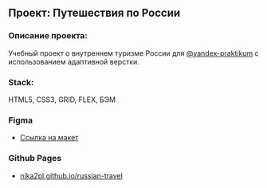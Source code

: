 ## Проект: Путешествия по России

### Описание проекта:
Учебный проект о внутреннем туризме России для [@yandex-praktikum](https://github.com/yandex-praktikum) с использованием адаптивной верстки.

### Stack:
HTML5, CSS3, GRID, FLEX, БЭМ

### Figma
- [Ссылка на макет](https://www.figma.com/file/5S2WSbEFL6awjVWJ0NWL8Q/Sprint-3_-Russia-_-desktop-%2B-mobile?type=design&mode=design)

### Github Pages
- [nika2pl.github.io/russian-travel](https://nika2pl.github.io/russian-travel/)
